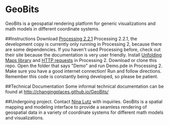 # GeoBits
GeoBits is a geospatial rendering platform for generic visualizations and math models in different coordinate systems.

##Instructions
Download [Processing 2.2.1](https://processing.org/download/?processing) Processing 2.2.1, the development copy is currently only running in Processing 2, because there are some dependencies. If you haven't used Processing before, check out their site because the documentation is very user friendly.
Install  [Unfolding Maps library](http://unfoldingmaps.org) and [HTTP requests](https://processing.org/reference/libraries/) in Processing 2.
Download or clone this repo. Open the folder that says "Demo" and run Demo.pde in Processing 2. Make sure you have a good internet connection!
Run and follow directions. Remember this code is constantly being developed, so please be patient.

##Technical Documentation
Some informal technical documentation can be found at <http://changingplaces.github.io/GeoBits/>

##Undergoing project.
Contact [Nina Lutz](https://www.github.com/ninalutz) with inquiries.
GeoBits is a spatial mapping and modeling interface to provide a seamless rendering of geospatial data in a variety of coordinate systems for different math models and visualizations.
